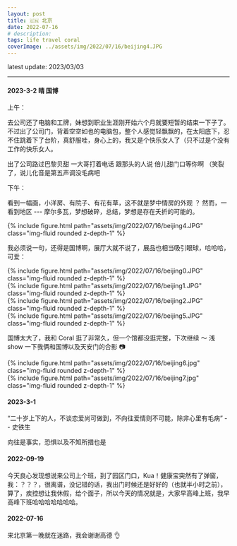 ```yaml
---
layout: post
title: 🇨🇳 北京
date: 2022-07-16
# description: 
tags: life travel coral
coverImage: ../assets/img/2022/07/16/beijing4.JPG
---
```


latest update: 2023/03/03

---

#### 2023-3-2 晴 国博

上午：

去公司还了电脑和工牌，妹想到职业生涯刚开始六个月就要短暂的结束一下子了。不过出了公司门，背着空空如也的电脑包，整个人感觉轻飘飘的，在太阳底下，忍不住跳着下了台阶，真舒服哇，身心上的，我又是个快乐女人了（只不过是个没有工作的快乐女人。

出了公司路过巴黎贝甜 一大哥打着电话 跟那头的人说 倍儿甜门口等你啊 （笑裂了，说儿化音是第五声调没毛病吧

下午：

看到一幅画，小洋房、有院子、有花有草，这不就是梦中情房的外观 ？ 然而，一看到地区 --- 摩尔多瓦，梦想破碎，总结，梦想是存在夭折的可能的。

<div class="row justify-content-sm-center">
    <div class="col-sm-8 mt-3 mt-md-0">
        {% include figure.html path="assets/img/2022/07/16/beijing4.JPG" class="img-fluid rounded z-depth-1" %}
    </div>
</div>

我必须说一句，还得是国博啊，展厅大就不说了，展品也相当吸引眼球，哈哈哈，可爱：

<div class="row justify-content-sm-center">
    <div class="col-sm-3 mt-3 mt-md-0">
        {% include figure.html path="assets/img/2022/07/16/beijing0.JPG" class="img-fluid rounded z-depth-1" %}
    </div>
    <div class="col-sm-3 mt-3 mt-md-0">
        {% include figure.html path="assets/img/2022/07/16/beijing1.JPG" class="img-fluid rounded z-depth-1" %}
    </div>
    <div class="col-sm-3 mt-3 mt-md-0">
        {% include figure.html path="assets/img/2022/07/16/beijing2.JPG" class="img-fluid rounded z-depth-1" %}
    </div>
    <div class="col-sm-3 mt-3 mt-md-0">
        {% include figure.html path="assets/img/2022/07/16/beijing5.JPG" class="img-fluid rounded z-depth-1" %}
    </div>
</div>

国博太大了，我和 Coral 逛了非常久，但一个馆都没逛完整，下次继续 ～ 浅 show 一下我俩和国博以及天安门的合影 📷

<div class="row justify-content-sm-center">
    <div class="col-sm-5 mt-3 mt-md-0">
        {% include figure.html path="assets/img/2022/07/16/beijing6.jpg" class="img-fluid rounded z-depth-1" %}
    </div>
    <div class="col-sm-5 mt-3 mt-md-0">
        {% include figure.html path="assets/img/2022/07/16/beijing7.jpg" class="img-fluid rounded z-depth-1" %}
    </div>
</div>

#### 2023-3-1

“二十岁上下的人，不谈恋爱尚可做到，不向往爱情则不可能，除非心里有毛病” -- 史铁生

向往是事实，恐惧以及不知所措也是

#### 2022-09-19

今天良心发现想说来公司上个班，到了园区门口，Kua！健康宝突然有了弹窗，我：？？？，很离谱，没记错的话，我出门时候还是好好的（也就半小时之前），算了，疾控想让我休假，给个面子，所以今天的情况就是，大家早高峰上班，我早高峰下班哈哈哈哈哈哈哈。

#### 2022-07-16 

来北京第一晚就在迷路，我会谢谢高德 👌